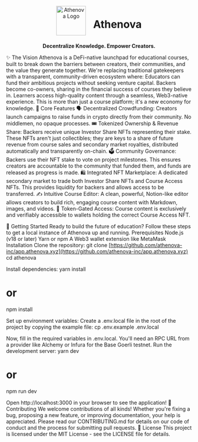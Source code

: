 <div align="center">
<div style="display: flex; align-items: center; justify-content: center; gap: 20px;">
<img src="https://github.com/user-attachments/assets/047ddee1-ea15-4dfa-bced-42bd5cc6463b" alt="Athenova Logo" width="80">
<h1 align="center">Athenova</h1>
</div>
<p align="center">
<b>Decentralize Knowledge. Empower Creators.</b>
<br />
</div>
✨ The Vision
Athenova is a DeFi-native launchpad for educational courses, built to break down the barriers between creators, their communities, and the value they generate together. We're replacing traditional gatekeepers with a transparent, community-driven ecosystem where:
Educators can fund their ambitious projects without seeking venture capital.
Backers become co-owners, sharing in the financial success of courses they believe in.
Learners access high-quality content through a seamless, Web3-native experience.
This is more than just a course platform; it's a new economy for knowledge.
🚀 Core Features
🗣️ Decentralized Crowdfunding: Creators launch campaigns to raise funds in crypto directly from their community. No middlemen, no opaque processes.
🎟️ Tokenized Ownership & Revenue Share: Backers receive unique Investor Share NFTs representing their stake. These NFTs aren't just collectibles; they are keys to a share of future revenue from course sales and secondary market royalties, distributed automatically and transparently on-chain.
🗳️ Community Governance: Backers use their NFT stake to vote on project milestones. This ensures creators are accountable to the community that funded them, and funds are released as progress is made.
🛍️ Integrated NFT Marketplace: A dedicated secondary market to trade both Investor Share NFTs and Course Access NFTs. This provides liquidity for backers and allows access to be transferred.
✍️ Intuitive Course Editor: A clean, powerful, Notion-like editor allows creators to build rich, engaging course content with Markdown, images, and videos.
🔐 Token-Gated Access: Course content is exclusively and verifiably accessible to wallets holding the correct Course Access NFT.

🏁 Getting Started
Ready to build the future of education? Follow these steps to get a local instance of Athenova up and running.
Prerequisites
Node.js (v18 or later)
Yarn or npm
A Web3 wallet extension like MetaMask
Installation
Clone the repository:
git clone [https://github.com/athenova-inc/app.athenova.xyz](https://github.com/athenova-inc/app.athenova.xyz)
cd athenova


Install dependencies:
yarn install
# or
npm install


Set up environment variables:
Create a .env.local file in the root of the project by copying the example file:
cp .env.example .env.local

Now, fill in the required variables in .env.local. You'll need an RPC URL from a provider like Alchemy or Infura for the Base Goerli testnet.
Run the development server:
yarn dev
# or
npm run dev


Open http://localhost:3000 in your browser to see the application!
🤝 Contributing
We welcome contributions of all kinds! Whether you're fixing a bug, proposing a new feature, or improving documentation, your help is appreciated.
Please read our CONTRIBUTING.md for details on our code of conduct and the process for submitting pull requests.
📜 License
This project is licensed under the MIT License - see the LICENSE file for details.
